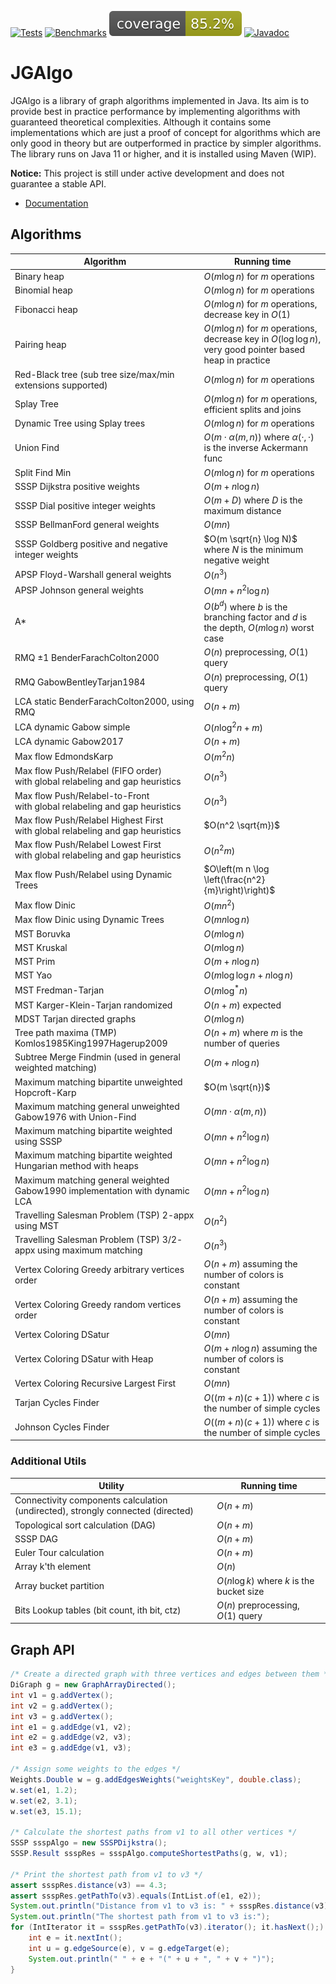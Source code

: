 [![Tests](https://github.com/barakugav/JGAlgo/actions/workflows/tests.yaml/badge.svg)](https://github.com/barakugav/JGAlgo/actions/workflows/tests.yaml)
[![Benchmarks](https://github.com/barakugav/JGAlgo/actions/workflows/benchmarks.yaml/badge.svg)](https://github.com/barakugav/JGAlgo/actions/workflows/benchmarks.yaml)
[![Coverage](https://github.com/barakugav/JGAlgo/blob/coverage/badges/jacoco.svg?raw=true)](https://github.com/barakugav/JGAlgo/tree/coverage)
[![Javadoc](https://img.shields.io/badge/JavaDoc-Online-green)](https://barakugav.github.io/JGAlgo)


# JGAlgo

JGAlgo is a library of graph algorithms implemented in Java. Its aim is to provide best in practice performance by implementing algorithms with guaranteed theoretical complexities. Although it contains some implementations which are just a proof of concept for algorithms which are only good in theory but are outperformed in practice by simpler algorithms.
The library runs on Java 11 or higher, and it is installed using Maven (WIP).

**Notice:** This project is still under active development and does not guarantee a stable API.
* [Documentation](https://barakugav.github.io/JGAlgo)

## Algorithms


| Algorithm | Running time |
| - | - |
| Binary heap | $O(m \log n)$ for $m$ operations |
| Binomial heap | $O(m \log n)$ for $m$ operations |
| Fibonacci heap | $O(m \log n)$ for $m$ operations, decrease key in $O(1)$ |
| Pairing heap | $O(m \log n)$ for $m$ operations, decrease key in $O(\log \log n)$, very good pointer based heap in practice |
| Red-Black tree (sub tree size/max/min extensions supported) | $O(m \log n)$ for $m$ operations |
| Splay Tree | $O(m \log n)$ for $m$ operations, efficient splits and joins |
| Dynamic Tree using Splay trees | $O(m \log n)$ for $m$ operations |
| Union Find | $O(m \cdot \alpha(m,n))$ where $\alpha(\cdot, \cdot)$ is the inverse Ackermann func |
| Split Find Min | $O(m \log n)$ for $m$ operations |
| SSSP Dijkstra positive weights | $O(m + n \log n)$ |
| SSSP Dial positive integer weights | $O(m + D)$ where $D$ is the maximum distance |
| SSSP BellmanFord general weights | $O(m n)$ |
| SSSP Goldberg positive and negative integer weights | $O(m \sqrt{n} \log N)$ where $N$ is the minimum negative weight |
| APSP Floyd-Warshall general weights | $O(n^3)$ |
| APSP Johnson general weights | $O(m n + n^2 \log n)$ |
| A* | $O(b^d)$ where $b$ is the branching factor and $d$ is the depth, $O(m \log n)$ worst case |
| RMQ $\pm 1$ BenderFarachColton2000 | $O(n)$ preprocessing, $O(1)$ query |
| RMQ GabowBentleyTarjan1984 | $O(n)$ preprocessing, $O(1)$ query |
| LCA static BenderFarachColton2000, using RMQ | $O(n + m)$ |
| LCA dynamic Gabow simple | $O(n \log^2 n + m)$ |
| LCA dynamic Gabow2017 | $O(n + m)$ |
| Max flow EdmondsKarp | $O(m^2 n)$ |
| Max flow Push/Relabel (FIFO order) <br> with global relabeling and gap heuristics | $O(n^3)$ |
| Max flow Push/Relabel-to-Front <br> with global relabeling and gap heuristics | $O(n^3)$ |
| Max flow Push/Relabel Highest First <br> with global relabeling and gap heuristics | $O(n^2 \sqrt{m})$ |
| Max flow Push/Relabel Lowest First <br> with global relabeling and gap heuristics | $O(n^2 m)$ |
| Max flow Push/Relabel using Dynamic Trees | $O\left(m n \log \left(\frac{n^2}{m}\right)\right)$ |
| Max flow Dinic | $O(m n^2)$ |
| Max flow Dinic using Dynamic Trees | $O(m n \log n)$ |
| MST Boruvka | $O(m \log n)$ |
| MST Kruskal | $O(m \log n)$ |
| MST Prim | $O(m + n \log n)$ |
| MST Yao | $O(m \log \log n + n \log n)$ |
| MST Fredman-Tarjan | $O(m \log^* n)$ |
| MST Karger-Klein-Tarjan randomized | $O(n + m)$ expected |
| MDST Tarjan directed graphs | $O(m \log n)$ |
| Tree path maxima (TMP) Komlos1985King1997Hagerup2009 | $O(n + m)$ where $m$ is the number of queries |
| Subtree Merge Findmin (used in general weighted matching) | $O(m + n \log n)$ |
| Maximum matching bipartite unweighted Hopcroft-Karp | $O(m \sqrt{n})$ |
| Maximum matching general unweighted Gabow1976 with Union-Find | $O(m n \cdot \alpha (m,n))$ |
| Maximum matching bipartite weighted using SSSP | $O(m n + n^2 \log n)$ |
| Maximum matching bipartite weighted Hungarian method with heaps | $O(m n + n^2 \log n)$ |
| Maximum matching general weighted Gabow1990 implementation with dynamic LCA | $O(m n + n^2 \log n)$ |
| Travelling Salesman Problem (TSP) $2$-appx using MST | $O(n^2)$ |
| Travelling Salesman Problem (TSP) $3/2$-appx using maximum matching | $O(n^3)$ |
| Vertex Coloring Greedy arbitrary vertices order | $O(n + m)$ assuming the number of colors is constant |
| Vertex Coloring Greedy random vertices order | $O(n + m)$ assuming the number of colors is constant |
| Vertex Coloring DSatur | $O(m n)$ |
| Vertex Coloring DSatur with Heap | $O(m + n \log n)$ assuming the number of colors is constant |
| Vertex Coloring Recursive Largest First | $O(m n)$ |
| Tarjan Cycles Finder | $O((m + n) (c + 1))$ where $c$ is the number of simple cycles |
| Johnson Cycles Finder | $O((m + n) (c + 1))$ where $c$ is the number of simple cycles |

### Additional Utils

| Utility | Running time |
| - | - |
| Connectivity components calculation (undirected), strongly connected (directed) | $O(n + m)$ |
| Topological sort calculation (DAG) | $O(n + m)$ |
| SSSP DAG | $O(n + m)$ |
| Euler Tour calculation | $O(n + m)$ |
| Array k'th element | $O(n)$ |
| Array bucket partition | $O(n \log k)$ where $k$ is the bucket size |
| Bits Lookup tables (bit count, ith bit, ctz) | $O(n)$ preprocessing, $O(1)$ query |

## Graph API

```java
/* Create a directed graph with three vertices and edges between them */
DiGraph g = new GraphArrayDirected();
int v1 = g.addVertex();
int v2 = g.addVertex();
int v3 = g.addVertex();
int e1 = g.addEdge(v1, v2);
int e2 = g.addEdge(v2, v3);
int e3 = g.addEdge(v1, v3);

/* Assign some weights to the edges */
Weights.Double w = g.addEdgesWeights("weightsKey", double.class);
w.set(e1, 1.2);
w.set(e2, 3.1);
w.set(e3, 15.1);

/* Calculate the shortest paths from v1 to all other vertices */
SSSP ssspAlgo = new SSSPDijkstra();
SSSP.Result ssspRes = ssspAlgo.computeShortestPaths(g, w, v1);

/* Print the shortest path from v1 to v3 */
assert ssspRes.distance(v3) == 4.3;
assert ssspRes.getPathTo(v3).equals(IntList.of(e1, e2));
System.out.println("Distance from v1 to v3 is: " + ssspRes.distance(v3));
System.out.println("The shortest path from v1 to v3 is:");
for (IntIterator it = ssspRes.getPathTo(v3).iterator(); it.hasNext();) {
	int e = it.nextInt();
	int u = g.edgeSource(e), v = g.edgeTarget(e);
	System.out.println(" " + e + "(" + u + ", " + v + ")");
}
```